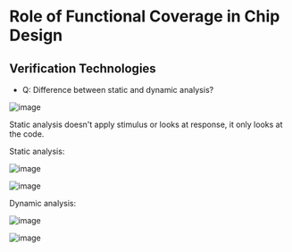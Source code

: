 # Role of Functional Coverage in Chip Design

## Verification Technologies
- Q: Difference between static and dynamic analysis?
  
![image](https://github.com/user-attachments/assets/c154d31b-5759-4345-a43b-32fa530f6f24)

Static analysis doesn't apply stimulus or looks at response, it only looks at the code.

Static analysis:

![image](https://github.com/user-attachments/assets/3ab0a870-43ec-4f21-9503-0b1d137ce973)

![image](https://github.com/user-attachments/assets/69a2cf83-388a-42a5-80c2-6874ab599723)

Dynamic analysis:

![image](https://github.com/user-attachments/assets/78ac5b85-fc62-4878-838d-09939a0d8614)

![image](https://github.com/user-attachments/assets/7c046f25-095b-4636-a918-ff94e50dabba)

